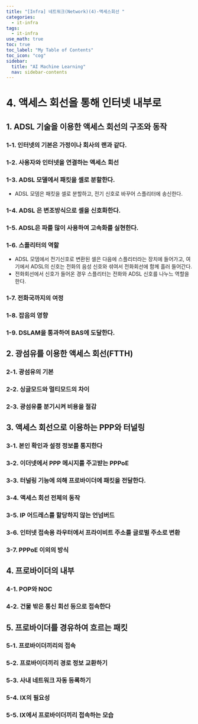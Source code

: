 ```yaml
---
title: "[Infra] 네트워크(Network)(4)-액세스회선 " 
categories:
  - it-infra
tags:
  - it-infra
use_math: true
toc: true
toc_label: "My Table of Contents"
toc_icon: "cog"
sidebar:
  title: "AI Machine Learning"
  nav: sidebar-contents
---
```


# 4. 액세스 회선을 통해 인터넷 내부로

## 1. ADSL 기술을 이용한 액세스 회선의 구조와 동작

### 1-1. 인터넷의 기본은 가정이나 회사의 랜과 같다.

### 1-2. 사용자와 인터넷을 연결하는 액세스 회선 

### 1-3. ADSL 모델에서 패킷을 셀로 분할한다.

* ADSL 모뎀은 패킷을 셀로 분할하고, 전기 신호로 바꾸어 스플리터에 송신한다.

### 1-4. ADSL 은 변조방식으로 셀을 신호화한다.

### 1-5. ADSL은 파를 많이 사용하여 고속화를 실현한다.

### 1-6. 스플리터의 역할

* ADSL 모뎀에서 전기신호로 변환된 셀은 다음에 스플리터라는 장치에 들어가고, 
여기에서 ADSL의 신호는 전화의 음성 신호와 셖여서 전화회선에 함께 흘러 들어간다.
* 전화회선에서 신호가 들어온 경우 스플리터는 전화와 ADSL 신호를 나누느 역할을 한다.

### 1-7. 전화국까지의 여정

### 1-8. 잡음의 영향

### 1-9. DSLAM을 통과하여 BAS에 도달한다.

## 2. 광섬유를 이용한 액세스 회선(FTTH)

### 2-1. 광섬유의 기본

### 2-2. 싱글모드와 멀티모드의 차이

### 2-3. 광섬유를 분기시켜 비용을 절감

## 3. 액세스 회선으로 이용하는 PPP와 터널링

### 3-1. 본인 확인과 설정 정보를 통지한다

### 3-2. 이더넷에서 PPP 메시지를 주고받는 PPPoE

### 3-3. 터널링 기능에 의해 프로바이더에 패킷을 전달한다.

### 3-4. 액세스 회선 전체의 동작

### 3-5. IP 어드레스를 할당하지 않는 언넘버드

### 3-6. 인터넷 접속용 라우터에서 프라이비트 주소를 글로벌 주소로 변환

### 3-7. PPPoE 이외의 방식

## 4. 프로바이더의 내부

### 4-1. POP와 NOC

### 4-2. 건물 밖은 통신 회선 등으로 접속한다

## 5. 프로바이더를 경유하여 흐르는 패킷

### 5-1. 프로바이더끼리의 접속

### 5-2. 프로바이더끼리 경로 정보 교환하기

### 5-3. 사내 네트워크 자동 등록하기

### 5-4. IX의 필요성

### 5-5. IX에서 프로바이더끼리 접속하는 모습  


